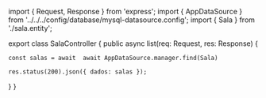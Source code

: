 import { Request, Response } from 'express';
import { AppDataSource } from '../../../config/database/mysql-datasource.config';
import { Sala } from './sala.entity';

export class SalaController {
  public async list(req: Request, res: Response) {

    const salas = await  await AppDataSource.manager.find(Sala)

    res.status(200).json({ dados: salas });
  }
}
